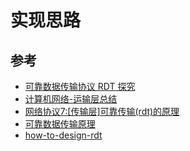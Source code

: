 
# 实现思路


## 参考

- [可靠数据传输协议 RDT 探究](https://blog.csdn.net/qq_38505990/article/details/80603007)
- [计算机网络-运输层总结](https://jasonxqh.github.io/2021/05/03/%E8%AE%A1%E7%AE%97%E6%9C%BA%E7%BD%91%E7%BB%9C-%E8%BF%90%E8%BE%93%E5%B1%82%E6%80%BB%E7%BB%93/)
- [网络协议7:[传输层]可靠传输(rdt)的原理](https://juejin.cn/post/7030066301062086670)
- [可靠数据传输原理](https://yieldnull.com/blog/943b65e3a64843303b8f15e1acbf79a77ace947f/)
- [how-to-design-rdt](https://sunsetwan.github.io/2020/11/27/how-to-design-rdt/)